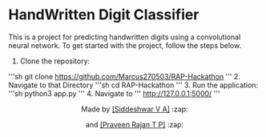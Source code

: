 # HandWritten Digit Classifier

This is a project for predicting handwritten digits using a convolutional neural network. To get started with the project, follow the steps below.

1. Clone the repository:

  '''sh
  git clone https://github.com/Marcus270503/RAP-Hackathon
  '''
2. Navigate to that Directory 
  '''sh
  cd RAP-Hackathon
  '''
3. Run the application:
  '''sh
  python3 app.py
  '''
4. Navigate to 
  '''
  http://127.0.0.1:5000/
  '''
  
  
<p align="center">
  Made by <a href="https://github.com/Marcus270503">[Siddeshwar V A]</a> :zap:
</p>
<p align="center">
  and <a href="https://github.com/Praveen-Rajan1808">[Praveen Rajan T P]</a> :zap:
</p>
